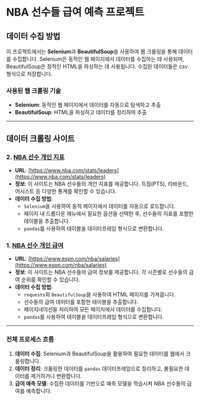 # NBA 선수들 급여 예측 프로젝트

## 데이터 수집 방법

이 프로젝트에서는 **Selenium**과 **BeautifulSoup**을 사용하여 웹 크롤링을 통해 데이터를 수집합니다. Selenium은 동적인 웹 페이지에서 데이터를 수집하는 데 사용되며, BeautifulSoup은 정적인 HTML을 파싱하는 데 사용됩니다. 수집된 데이터들은 csv 형식으로 저장합니다.

### 사용된 웹 크롤링 기술

- **Selenium**: 동적인 웹 페이지에서 데이터를 자동으로 탐색하고 추출
- **BeautifulSoup**: HTML을 파싱하고 데이터를 정리하여 추출

---

## 데이터 크롤링 사이트

### 2. [NBA 선수 개인 지표](https://www.nba.com/stats/leaders)

- **URL**: [https://www.nba.com/stats/leaders](https://www.nba.com/stats/leaders)
- **정보**: 이 사이트는 NBA 선수들의 개인 지표를 제공합니다. 득점(PTS), 리바운드, 어시스트 등 다양한 통계를 확인할 수 있습니다.
- **데이터 수집 방법**:
    - `Selenium`을 사용하여 동적 페이지에서 데이터를 자동으로 로드합니다.
    - 페이지 내 드롭다운 메뉴에서 필요한 옵션을 선택한 후, 선수들의 지표를 포함한 테이블을 추출합니다.
    - `pandas`를 사용하여 테이블을 데이터프레임 형식으로 변환합니다.

### 1. [NBA 선수 개인 급여](https://www.espn.com/nba/salaries)

- **URL**: [https://www.espn.com/nba/salaries](https://www.espn.com/nba/salaries)
- **정보**: 이 사이트는 NBA 선수들의 급여 정보를 제공합니다. 각 시즌별로 선수들의 급여 순위를 확인할 수 있습니다.
- **데이터 수집 방법**:
    - `requests`와 `BeautifulSoup`을 사용하여 HTML 페이지를 가져옵니다.
    - 선수들의 급여 데이터를 포함한 테이블을 추출합니다.
    - 페이지네이션을 처리하여 모든 페이지에서 데이터를 수집합니다.
    - `pandas`를 사용하여 테이블을 데이터프레임 형식으로 변환합니다.
---

### 전체 프로세스 흐름

1. **데이터 수집**: Selenium과 BeautifulSoup을 활용하여 필요한 데이터를 웹에서 크롤링합니다.
2. **데이터 정리**: 크롤링한 데이터를 `pandas` 데이터프레임으로 정리하고, 불필요한 데이터를 제거하거나 변환합니다.
3. **급여 예측 모델**: 수집한 데이터를 기반으로 예측 모델을 학습시켜 NBA 선수들의 급여를 예측합니다.
